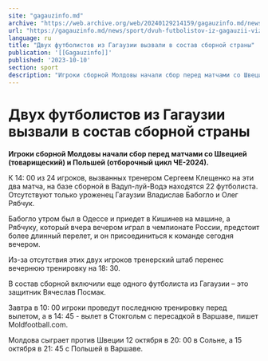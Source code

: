 ```yaml
---
site: "gagauzinfo.md"
archive: "https://web.archive.org/web/20240129214159/gagauzinfo.md/news/sport/dvuh-futbolistov-iz-gagauzii-vizvali-v-sostav-sbornoi-strani"
url: "https://gagauzinfo.md/news/sport/dvuh-futbolistov-iz-gagauzii-vizvali-v-sostav-sbornoi-strani"
language: ru
title: "Двух футболистов из Гагаузии вызвали в состав сборной страны"
publication: '[[Gagauzinfo]]'
published: '2023-10-10'
section: sport
description: "Игроки сборной Молдовы начали сбор перед матчами со Швецией (товарищеский) и Польшей (отборочный цикл ЧЕ-2024)."
---
```


# Двух футболистов из Гагаузии вызвали в состав сборной страны

**Игроки сборной Молдовы начали сбор перед матчами со Швецией (товарищеский) и Польшей (отборочный цикл ЧЕ-2024).**

К 14: 00 из 24 игроков, вызванных тренером Сергеем Клещенко на эти два матча, на базе сборной в Вадул-луй-Водэ находятся 22 футболиста. Отсутствуют только уроженец Гагаузии Владислав Бабогло и Олег Рябчук.

Бабогло утром был в Одессе и приедет в Кишинев на машине, а Рябчуку, который вчера вечером играл в чемпионате России, предстоит более длинный перелет, и он присоединиться к команде сегодня вечером.

Из-за отсутствия этих двух игроков тренерский штаб перенес вечернюю тренировку на 18: 30.

В состав сборной включили еще одного футболиста из Гагаузии – это защитник Вячеслав Посмак.

Завтра в 10: 00 игроки проведут последнюю тренировку перед вылетом, а в 14: 45 - вылет в Стокгольм с пересадкой в Варшаве, пишет Moldfootball.com.

Молдова сыграет против Швеции 12 октября в 20: 00 в Сольне, а 15 октября в 21: 45 с Польшей в Варшаве.